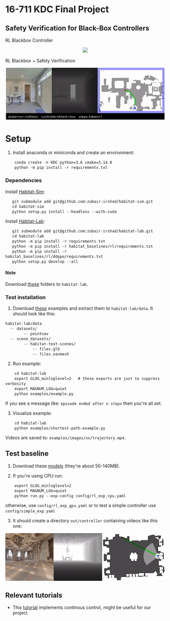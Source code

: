 # 16-711 KDC Final Project
## Safety Verification for Black-Box Controllers

RL Blackbox Controller
<p align="center"> <img src="./readme/ppo_with_fb_off.gif" width="500" /> </p>


RL Blackbox + Safety Verification
<p align="center"> <img src="./readme/ppo_with_fb_on.gif" width="500" /> </p>


# Setup

1. Install anaconda or miniconda and create an environment:

```
    conda create -n KDC python=3.6 cmake=3.14.0
    python -m pip install -r requirements.txt
```

### Dependencies


Install [Habitat-Sim](https://github.com/facebookresearch/habitat-sim):
```
   git submodule add git@github.com:zubair-irshad/habitat-sim.git
   cd habitat-sim
   python setup.py install --headless --with-cuda
```

Install [Habitat-Lab](https://github.com/facebookresearch/habitat-lab/):
```
   git submodule add git@github.com:zubair-irshad/habitat-lab.git
   cd habitat-lab
   python -m pip install -r requirements.txt
   python -m pip install -r habitat_baselines/rl/requirements.txt
   python -m pip install -r habitat_baselines/rl/ddppo/requirements.txt
   python setup.py develop --all
```

#### Note

Download [these](https://drive.google.com/drive/u/0/folders/1XLQPFkO6xDjlMXJ5IGr-lIS0iIqrwWmh) folders to ```habitat-lab```.

### Test installation

1. Download [these](http://dl.fbaipublicfiles.com/habitat/habitat-test-scenes.zip) examples and extract them to `habitat-lab/data`. It should look like this:

```
habitat-lab/data
  -- datasets/
        -- pointnav
  -- scene_datasets/
        -- habitat-test-scenes/
            -- files.glb
            -- files.navmesh
```

2. Run example:

```
    cd habitat-lab
    export GLOG_minloglevel=2   # these exports are just to suppress verbosity
    export MAGNUM_LOG=quiet
    python examples/example.py
```

If you see a message like: `episode ended after n steps` then you're all set.

3. Visualize example:

```
    cd habitat-lab
    python examples/shortest-path-example.py
```

Videos are saved to: `examples/images/xx/trajectory.mp4`.

## Test baseline

1. Download these [models](https://drive.google.com/drive/folders/1MRiQud5ld3R_Ogfs9xi4t-yRi4MY4nhv?usp=sharing) (they're about 50-140MB). 

2. If you're using CPU run:
```
    export GLOG_minloglevel=2 
    export MAGNUM_LOG=quiet
    python run.py --exp-config config/rl_exp_cpu.yaml
```
 otherwise, use ```config/rl_exp_gpu.yaml``` or to test a simple controller use ```config/simple_exp.yaml```

3. It should create a directory ```out/controller``` containing videos like this one:

<p align="center"> <img src="./readme/example.gif" width="600" /> </p>

## Relevant tutorials

- This [tutorial](https://aihabitat.org/docs/habitat-sim/rigid-object-tutorial.html#continuous-control-on-navmesh) implements continous control, might be useful for our project
